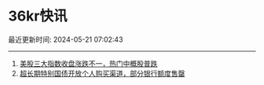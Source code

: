 # 36kr快讯

最近更新时间: 2024-05-21 07:02:43

--- 
1. [美股三大指数收盘涨跌不一，热门中概股普跌](https://www.36kr.com/newsflashes/2784795882898569) 
2. [超长期特别国债开放个人购买渠道，部分银行额度售罄](https://www.36kr.com/newsflashes/2784855496410242) 
